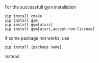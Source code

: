 For the successfull gym installation

```
pip install cmake
pip install gym
pip install gym[atari]
pip install gym[atari,accept-rom-license]
```
If some package not works, use 
```
pip install [package name]
```
instead